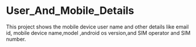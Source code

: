 # User_And_Mobile_Details
This project shows the mobile device user name and other details like email id, mobile device name,model ,android os version,and SIM operator and SIM number.
